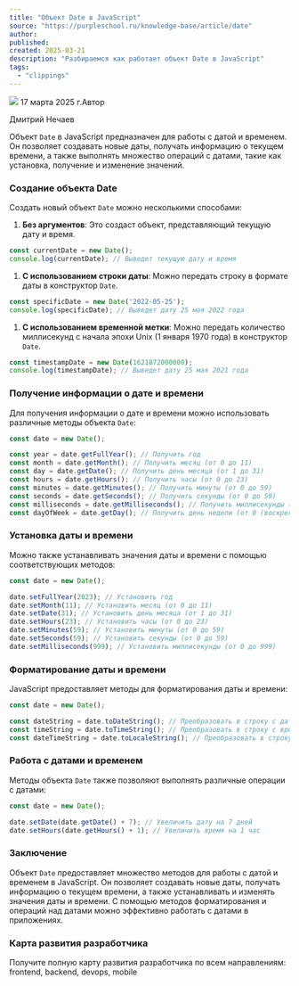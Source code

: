 ```yaml
---
title: "Объект Date в JavaScript"
source: "https://purpleschool.ru/knowledge-base/article/date"
author:
published:
created: 2025-03-21
description: "Разбираемся как работает объект Date в JavaScript"
tags:
  - "clippings"
---
```

![](https://purpleschool.ru/_next/static/media/time-icon.33f80bd8.svg) 17 марта 2025 г.Автор

Дмитрий Нечаев

Объект `Date` в JavaScript предназначен для работы с датой и временем. Он позволяет создавать новые даты, получать информацию о текущем времени, а также выполнять множество операций с датами, такие как установка, получение и изменение значений.

### Создание объекта Date

Создать новый объект `Date` можно несколькими способами:

1. **Без аргументов**: Это создаст объект, представляющий текущую дату и время.
```jsx
const currentDate = new Date();
console.log(currentDate); // Выведет текущую дату и время
```
1. **С использованием строки даты**: Можно передать строку в формате даты в конструктор `Date`.
```jsx
const specificDate = new Date('2022-05-25');
console.log(specificDate); // Выведет дату 25 мая 2022 года
```
1. **С использованием временной метки**: Можно передать количество миллисекунд с начала эпохи Unix (1 января 1970 года) в конструктор `Date`.
```jsx
const timestampDate = new Date(1621872000000);
console.log(timestampDate); // Выведет дату 25 мая 2021 года
```

### Получение информации о дате и времени

Для получения информации о дате и времени можно использовать различные методы объекта `Date`:

```jsx
const date = new Date();

const year = date.getFullYear(); // Получить год
const month = date.getMonth(); // Получить месяц (от 0 до 11)
const day = date.getDate(); // Получить день месяца (от 1 до 31)
const hours = date.getHours(); // Получить часы (от 0 до 23)
const minutes = date.getMinutes(); // Получить минуты (от 0 до 59)
const seconds = date.getSeconds(); // Получить секунды (от 0 до 59)
const milliseconds = date.getMilliseconds(); // Получить миллисекунды (от 0 до 999)
const dayOfWeek = date.getDay(); // Получить день недели (от 0 (воскресенье) до 6 (суббота))
```

### Установка даты и времени

Можно также устанавливать значения даты и времени с помощью соответствующих методов:

```jsx
const date = new Date();

date.setFullYear(2023); // Установить год
date.setMonth(11); // Установить месяц (от 0 до 11)
date.setDate(31); // Установить день месяца (от 1 до 31)
date.setHours(23); // Установить часы (от 0 до 23)
date.setMinutes(59); // Установить минуты (от 0 до 59)
date.setSeconds(59); // Установить секунды (от 0 до 59)
date.setMilliseconds(999); // Установить миллисекунды (от 0 до 999)
```

### Форматирование даты и времени

JavaScript предоставляет методы для форматирования даты и времени:

```jsx
const date = new Date();

const dateString = date.toDateString(); // Преобразовать в строку с датой (день недели, месяц, число, год)
const timeString = date.toTimeString(); // Преобразовать в строку с временем (часы, минуты, секунды)
const dateTimeString = date.toLocaleString(); // Преобразовать в строку с датой и временем в локальном формате
```

### Работа с датами и временем

Методы объекта `Date` также позволяют выполнять различные операции с датами:

```jsx
const date = new Date();

date.setDate(date.getDate() + 7); // Увеличить дату на 7 дней
date.setHours(date.getHours() + 1); // Увеличить время на 1 час
```

### Заключение

Объект `Date` предоставляет множество методов для работы с датой и временем в JavaScript. Он позволяет создавать новые даты, получать информацию о текущем времени, а также устанавливать и изменять значения даты и времени. С помощью методов форматирования и операций над датами можно эффективно работать с датами в приложениях.

### Карта развития разработчика

Получите полную карту развития разработчика по всем направлениям: frontend, backend, devops, mobile